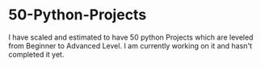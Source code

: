 # 50-Python-Projects
I have scaled and estimated to have 50 python Projects which are leveled from Beginner to Advanced Level.
I am currently working on it and hasn't completed it yet.
